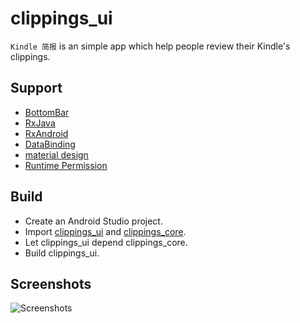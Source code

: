 # clippings_ui
`Kindle 简报` is an simple app which help people review their Kindle's clippings.

## Support
- [BottomBar](https://github.com/roughike/BottomBar)
- [RxJava](https://github.com/ReactiveX/RxJava)
- [RxAndroid](https://github.com/ReactiveX/RxAndroid/wiki)
- [DataBinding](https://developer.android.com/topic/libraries/data-binding/index.html)
- [material design](https://material.io/guidelines/components/cards.html)
- [Runtime Permission](https://github.com/Karumi/Dexter)

## Build
- Create an Android Studio project.
- Import [clippings_ui](https://github.com/ZhangQinglian/clippings_ui) and [clippings_core](https://github.com/ZhangQinglian/clippings_core).
- Let clippings_ui depend clippings_core.
- Build clippings_ui.

## Screenshots
![Screenshots](https://github.com/ZhangQinglian/clippings_ui/blob/master/screen/screenshot.png)